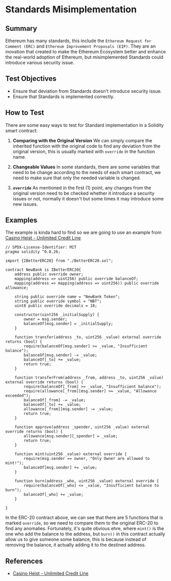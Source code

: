 # Standards Misimplementation

## Summary

Ethereum has many standards, this include the `Ethereum Request for Comment (ERC)` and `Ethereum Improvement Proposals (EIP)`. They are an inovation that created to make the Ethereum Ecosystem better and enhance the real-world adoption of Ethereum, but misimplemented Standards could introduce various security issue.

## Test Objectives

- Ensure that deviation from Standards doesn't introduce security issue.
- Ensure that Standards is implemented correctly.

## How to Test

There are some easy ways to test for Standard implementation in a Solidity smart contract:

1. **Comparing with the Original Version**
We can simply compare the inherited function with the original code to find any deviation from the original version, this is usually marked with `override` in the function name.

2. **Changeable Values**
In some standards, there are some variables that need to be change according to the needs of each smart contract, we need to make sure that only the needed variable is changed.

3. **`override`**
As mentioned in the first (1) point, any changes from the original version need to be checked whether it introduce a security issues or not, normally it doesn't but some times it may introduce some new issues.

## Examples
The example is kinda hard to find so we are going to use an example from [Casino Heist - Unlimited Credit Line](https://github.com/Kiinzu/Casino-Heist/blob/main/Challenges/Common/C-Unlimited%20Credit%20Line/contracts/NewBank.sol)

```solidity
// SPDX-License-Identifier: MIT
pragma solidity ^0.8.26;

import {IBetterERC20} from "./BetterERC20.sol";

contract NewBank is IBetterERC20{
    address public override owner;
    mapping(address => uint256) public override balanceOf;
    mapping(address => mapping(address => uint256)) public override allowance;

    string public override name = "NewBank Token";
    string public override symbol = "NBT";
    uint8 public override decimals = 18;

    constructor(uint256 _initialSupply) {
        owner = msg.sender;
        balanceOf[msg.sender] = _initialSupply;
    }

    function transfer(address _to, uint256 _value) external override returns (bool) {
        require(balanceOf[msg.sender] >= _value, "Insufficient balance");
        balanceOf[msg.sender] -= _value;
        balanceOf[_to] += _value;
        return true;
    }

    function transferFrom(address _from, address _to, uint256 _value) external override returns (bool) {
        require(balanceOf[_from] >= _value, "Insufficient balance");
        require(allowance[_from][msg.sender] >= _value, "Allowance exceeded");
        balanceOf[_from] -= _value;
        balanceOf[_to] += _value;
        allowance[_from][msg.sender] -= _value;
        return true;
    }

    function approve(address _spender, uint256 _value) external override returns (bool) {
        allowance[msg.sender][_spender] = _value;
        return true;
    }

    function mint(uint256 _value) external override {
        require(msg.sender == owner, "Only Owner are allowed to mint!");
        balanceOf[msg.sender] += _value;
    }

    function burn(address _who, uint256 _value) external override {
        require(balanceOf[_who] <= _value, "Insufficient balance to burn");
        balanceOf[_who] += _value;
    }
    
}
```

In the ERC-20 contract above, we can see that there are 5 functions that is marked `override`, so we need to compare them to the original ERC-20 to find any anomalies. Fortunately, it's quite obvious ehre, where `mint()` is the one who add the balance to the address, but `burn()` in this contract actually allow us to give someone some balance, this is because instead of removing the balance, it actually adding it to the destined address. 

## References
- [Casino Heist - Unlimited Credit Line](https://github.com/Kiinzu/Casino-Heist/blob/main/Challenges/Common/C-Unlimited%20Credit%20Line/contracts/NewBank.sol)
